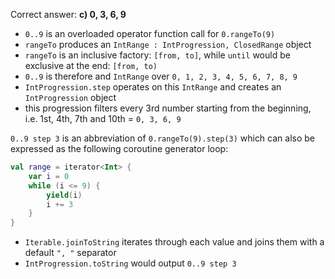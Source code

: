 Correct answer: **c) 0, 3, 6, 9**

 * `0..9` is an overloaded operator function call for `0.rangeTo(9)`
 * `rangeTo` produces an `IntRange : IntProgression, ClosedRange` object
 * `rangeTo` is an inclusive factory: `[from, to]`, while `until` would be exclusive at the end: `[from, to)`
 * `0..9` is therefore and `IntRange` over `0, 1, 2, 3, 4, 5, 6, 7, 8, 9`
 * `IntProgression.step` operates on this `IntRange` and creates an `IntProgression` object
 * this progression filters every 3rd number starting from the beginning, i.e. 1st, 4th, 7th and 10th = `0, 3, 6, 9`

`0..9 step 3` is an abbreviation of `0.rangeTo(9).step(3)` which can also be expressed as the following coroutine generator loop:

```kotlin
val range = iterator<Int> {
	var i = 0
	while (i <= 9) {
		yield(i)
		i += 3
	}
}
```

 * `Iterable.joinToString` iterates through each value and joins them with a default `", "` separator
 * `IntProgression.toString` would output `0..9 step 3`
